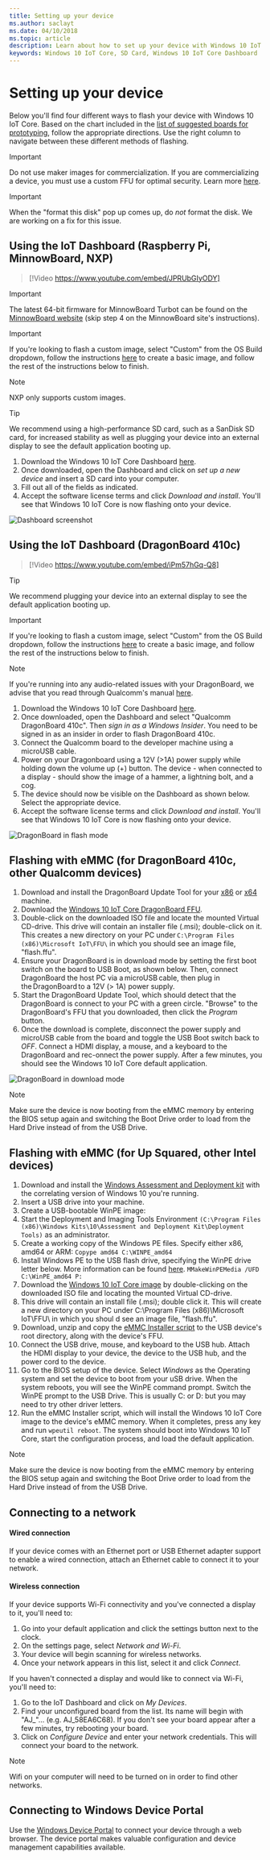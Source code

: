 ```yaml
---
title: Setting up your device
ms.author: saclayt 
ms.date: 04/10/2018 
ms.topic: article 
description: Learn about how to set up your device with Windows 10 IoT Core using a SD Card.
keywords: Windows 10 IoT Core, SD Card, Windows 10 IoT Core Dashboard
---
```


# Setting up your device

Below you'll find four different ways to flash your device with Windows 10 IoT Core. Based on the chart included in the [list of suggested boards for prototyping](PrototypeBoards.md), follow the appropriate directions. Use the right column to navigate between these different methods of flashing.

> [!IMPORTANT]
> Do not use maker images for commercialization. If you are commercializing a device, you must use a custom FFU for optimal security. Learn more [here](https://docs.microsoft.com/en-us/windows-hardware/manufacture/iot/iot-core-manufacturing-guide).

> [!IMPORTANT]
> When the "format this disk" pop up comes up, do _not_ format the disk. We are working on a fix for this issue.

## Using the IoT Dashboard (Raspberry Pi, MinnowBoard, NXP)

> [!Video https://www.youtube.com/embed/JPRUbGIyODY]


> [!IMPORTANT]
> The latest 64-bit firmware for MinnowBoard Turbot can be found on the [MinnowBoard website](https://minnowboard.org/tutorials/updating-the-firmware) (skip step 4 on the MinnowBoard site's instructions).

> [!IMPORTANT]
> If you're looking to flash a custom image, select "Custom" from the OS Build dropdown, follow the instructions [here](https://docs.microsoft.com/windows-hardware/manufacture/iot/create-a-basic-image) to create a basic image, and follow the rest of the instructions below to finish.

> [!NOTE]
> NXP only supports custom images.

> [!TIP]
> We recommend using a high-performance SD card, such as a SanDisk SD card, for increased stability as well as plugging your device into an external display to see the default application booting up.


1. Download the Windows 10 IoT Core Dashboard [here](https://docs.microsoft.com/windows/iot-core/downloads).
2. Once downloaded, open the Dashboard and click on _set up a new device_ and insert a SD card into your computer.
3. Fill out all of the fields as indicated.
4. Accept the software license terms and click _Download and install_. You'll see that Windows 10 IoT Core is now flashing onto your device.


![Dashboard screenshot](../../media/DeviceSetup/Dashboard-Screenshot.jpg)
 

## Using the IoT Dashboard (DragonBoard 410c)

> [!Video https://www.youtube.com/embed/iPm57hGq-Q8]

> [!TIP]
> We recommend plugging your device into an external display to see the default application booting up.

> [!IMPORTANT]
> If you're looking to flash a custom image, select "Custom" from the OS Build dropdown, follow the instructions [here](https://docs.microsoft.com/windows-hardware/manufacture/iot/create-a-basic-image) to create a basic image, and follow the rest of the instructions below to finish.

> [!NOTE]
> If you're running into any audio-related issues with your DragonBoard, we advise that you read through Qualcomm's manual [here](https://developer.qualcomm.com/download/db410c/stereo-connector-and-audio-routing-application-note.pdf). 

1. Download the Windows 10 IoT Core Dashboard [here](https://docs.microsoft.com/windows/iot-core/downloads).
2. Once downloaded, open the Dashboard and select "Qualcomm DragonBoard 410c". Then _sign in as a Windows Insider_. You need to be signed in as an insider in order to flash DragonBoard 410c. 
3. Connect the Qualcomm board to the developer machine using a microUSB cable.
4. Power on your Dragonboard using a 12V (>1A) power supply while holding down the volume up (+) button. The device - when connected to a display - should show the image of a hammer, a lightning bolt, and a cog. 
5. The device should now be visible on the Dashboard as shown below. Select the appropriate device.
6. Accept the software license terms and click _Download and install_. You'll see that Windows 10 IoT Core is now flashing onto your device.


![DragonBoard in flash mode](../../media/DeviceSetup/db4.png)


## Flashing with eMMC (for DragonBoard 410c, other Qualcomm devices)

1. Download and install the DragonBoard Update Tool for your [x86](https://developer.qualcomm.com/download/db410c/windows-10-iot-update-tool-dragonboard-410c-x86.zip) or [x64](https://developer.qualcomm.com/download/db410c/windows-10-iot-update-tool-dragonboard-410c-x64.zip) machine.
2. Download the [Windows 10 IoT Core DragonBoard FFU](https://developer.microsoft.com/en-us/windows/iot/Downloads).
3. Double-click on the downloaded ISO file and locate the mounted Virtual CD-drive. This drive will contain an installer file (.msi); double-click on it. This creates a new directory on your PC under `C:\Program Files (x86)\Microsoft IoT\FFU\` in which you should see an image file, "flash.ffu".
4. Ensure your DragonBoard is in download mode by setting the first boot switch on the board to USB Boot, as shown below. Then, connect DragonBoard the host PC via a microUSB cable, then plug in the DragonBoard to a 12V (> 1A) power supply.
5. Start the DragonBoard Update Tool, which should detect that the DragonBoard is connect to your PC with a green circle. "Browse" to the DragonBoard's FFU that you downloaded, then click the _Program_ button.
6. Once the download is complete, disconnect the power supply and microUSB cable from the board and toggle the USB Boot switch back to _OFF_. Connect a HDMI display, a mouse, and a keyboard to the DragonBoard and rec-onnect the power supply. After a few minutes, you should see the Windows 10 IoT Core default application. 

![DragonBoard in download mode](../../media/DeviceSetup/db1.png)

> [!NOTE]
> Make sure the device is now booting from the eMMC memory by entering the BIOS setup again and switching the Boot Drive order to load from the Hard Drive instead of from the USB Drive.


## Flashing with eMMC (for Up Squared, other Intel devices)

1. Download and install the [Windows Assessment and Deployment kit](https://docs.microsoft.com/windows-hardware/get-started/adk-install) with the correlating version of Windows 10 you're running.
2. Insert a USB drive into your machine.
3. Create a USB-bootable WinPE image:
4. Start the Deployment and Imaging Tools Environment `(C:\Program Files (x86)\Windows Kits\10\Assessment and Deployment Kit\Deployment Tools)` as an administrator.
5. Create a working copy of the Windows PE files. Specify either x86, amd64 or ARM: `Copype amd64 C:\WINPE_amd64`
6. Install Windows PE to the USB flash drive, specifying the WinPE drive letter below. More information can be found [here](https://docs.microsoft.com/windows-hardware/manufacture/desktop/winpe-create-usb-bootable-drive). `MMakeWinPEMedia /UFD C:\WinPE_amd64 P:`
7. Download the [Windows 10 IoT Core image](https://downloads.up-community.org/?post_type=wpdmpro&p=204&preview=true) by double-clicking on the downloaded ISO file and locating the mounted Virtual CD-drive.
8. This drive will contain an install file (.msi); double click it. This will create a new directory on your PC under C:\Program Files (x86)\Microsoft IoT\FFU\ in which you shoul d see an image file, "flash.ffu".
9. Download, unzip and copy the [eMMC Installer script](https://github.com/ms-iot/content/blob/develop/Resources/eMMCInstaller.zip) to the USB device's root directory, along with the device's FFU.
10. Connect the USB drive, mouse, and keyboard to the USB hub. Attach the HDMI display to your device, the device to the USB hub, and the power cord to the device.
11. Go to the BIOS setup of the device. Select *Windows* as the Operating system and set the device to boot from your uSB drive. When the system reboots, you will see the WinPE command prompt. Switch the WinPE prompt to the USB Drive. This is usually C: or D: but you may need to try other driver letters.
12. Run the eMMC Installer script, which will install the Windows 10 IoT Core image to the device's eMMC memory. When it completes, press any key and run `wpeutil reboot`. The system should boot into Windows 10 IoT Core, start the configuration process, and load the default application.

> [!NOTE]
> Make sure the device is now booting from the eMMC memory by entering the BIOS setup again and switching the Boot Drive order to load from the Hard Drive instead of from the USB Drive.


## Connecting to a network

#### Wired connection
If your device comes with an Ethernet port or USB Ethernet adapter support to enable a wired connection, attach an Ethernet cable to connect it to your network.

#### Wireless connection
If your device supports Wi-Fi connectivity and you've connected a display to it, you'll need to:

1. Go into your default application and click the settings button next to the clock.
2. On the settings page, select _Network and Wi-Fi_.
3. Your device will begin scanning for wireless networks.
4. Once your network appears in this list, select it and click _Connect_.

If you haven't connected a display and would like to connect via Wi-Fi, you'll need to:

1. Go to the IoT Dashboard and click on _My Devices_.
2. Find your unconfigured board from the list. Its name will begin with "AJ_"... (e.g. AJ_58EA6C68). If you don't see your board appear after a few minutes, try rebooting your board.
3. Click on _Configure Device_ and enter your network credentials. This will connect your board to the network.

> [!NOTE]
> Wifi on your computer will need to be turned on in order to find other networks.

## Connecting to Windows Device Portal

Use the [Windows Device Portal](../../manage-your-device/DevicePortal.md) to connect your device through a web browser. The device portal makes valuable configuration and device management capabilities available. 

